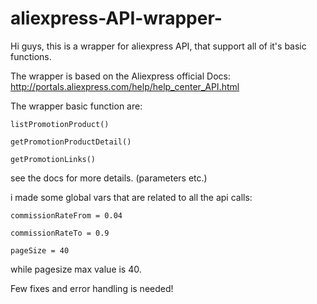 # aliexpress-API-wrapper-


Hi guys, this is a wrapper for aliexpress API, that support all of it's basic functions. 

The wrapper is based on the Aliexpress official Docs: http://portals.aliexpress.com/help/help_center_API.html

The wrapper basic function are:

```
listPromotionProduct()

getPromotionProductDetail()

getPromotionLinks()
```

see the docs for more details. (parameters etc.)

i made some global vars that are related to all the api calls:

```
commissionRateFrom = 0.04

commissionRateTo = 0.9

pageSize = 40
```
while pagesize max value is 40.

Few fixes and error handling is needed!
